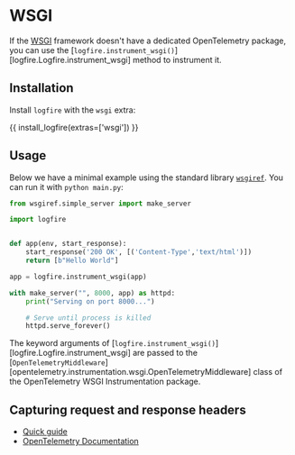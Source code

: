 # WSGI

If the [WSGI][wsgi] framework doesn't have a dedicated OpenTelemetry package, you can use the
[`logfire.instrument_wsgi()`][logfire.Logfire.instrument_wsgi] method to instrument it.

## Installation

Install `logfire` with the `wsgi` extra:

{{ install_logfire(extras=['wsgi']) }}

## Usage

Below we have a minimal example using the standard library [`wsgiref`][wsgiref]. You can run it with `python main.py`:

```py title="main.py"
from wsgiref.simple_server import make_server

import logfire


def app(env, start_response):
    start_response('200 OK', [('Content-Type','text/html')])
    return [b"Hello World"]

app = logfire.instrument_wsgi(app)

with make_server("", 8000, app) as httpd:
    print("Serving on port 8000...")

    # Serve until process is killed
    httpd.serve_forever()
```

The keyword arguments of [`logfire.instrument_wsgi()`][logfire.Logfire.instrument_wsgi] are passed to the
[`OpenTelemetryMiddleware`][opentelemetry.instrumentation.wsgi.OpenTelemetryMiddleware] class of
the OpenTelemetry WSGI Instrumentation package.


## Capturing request and response headers
<!-- note that this section is duplicated for different frameworks but with slightly different links -->

- [Quick guide](use_cases/web_frameworks.md#capturing-http-server-request-and-response-headers)
- [OpenTelemetry Documentation](https://opentelemetry-python-contrib.readthedocs.io/en/latest/instrumentation/wsgi/wsgi.html#capture-http-request-and-response-headers)

[wsgi]: https://wsgi.readthedocs.io/en/latest/
[wsgiref]: https://docs.python.org/3/library/wsgiref.html
